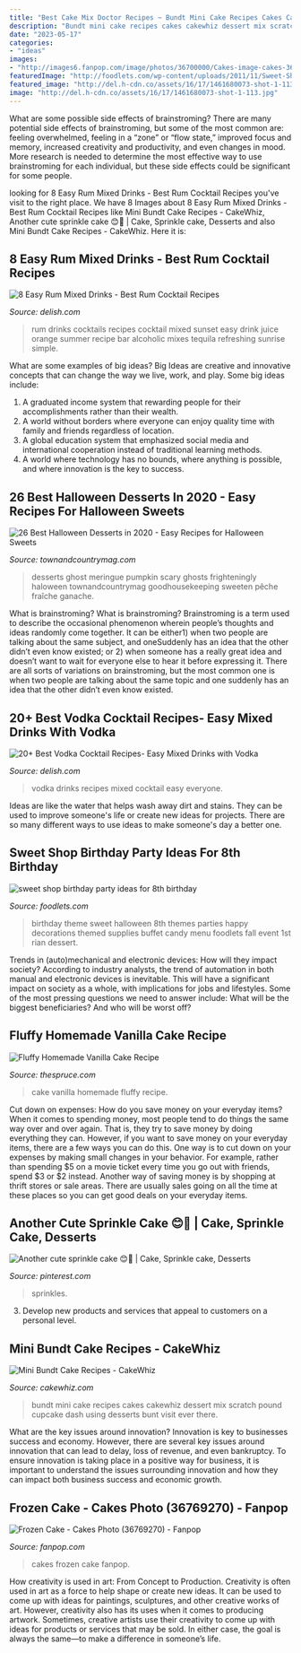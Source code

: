 ```yaml
---
title: "Best Cake Mix Doctor Recipes ~ Bundt Mini Cake Recipes Cakes Cakewhiz Dessert Mix Scratch Pound Cupcake Dash Using Desserts Bunt Visit Ever There"
description: "Bundt mini cake recipes cakes cakewhiz dessert mix scratch pound cupcake dash using desserts bunt visit ever there"
date: "2023-05-17"
categories:
- "ideas"
images:
- "http://images6.fanpop.com/image/photos/36700000/Cakes-image-cakes-36769270-1254-1600.jpg"
featuredImage: "http://foodlets.com/wp-content/uploads/2011/11/Sweet-Shop-Birthday-Party-buffet-and-oreo-pops.jpg"
featured_image: "http://del.h-cdn.co/assets/16/17/1461680073-shot-1-113.jpg"
image: "http://del.h-cdn.co/assets/16/17/1461680073-shot-1-113.jpg"
---
```



What are some possible side effects of brainstroming?
There are many potential side effects of brainstroming, but some of the most common are: feeling overwhelmed, feeling in a “zone” or “flow state,” improved focus and memory, increased creativity and productivity, and even changes in mood. More research is needed to determine the most effective way to use brainstroming for each individual, but these side effects could be significant for some people.

	

		
looking for 8 Easy Rum Mixed Drinks - Best Rum Cocktail Recipes you've visit to the right place. We have 8 Images about 8 Easy Rum Mixed Drinks - Best Rum Cocktail Recipes like Mini Bundt Cake Recipes - CakeWhiz, Another cute sprinkle cake 😊🎉 | Cake, Sprinkle cake, Desserts and also Mini Bundt Cake Recipes - CakeWhiz. Here it is:
		
    
## 8 Easy Rum Mixed Drinks - Best Rum Cocktail Recipes

<img loading=lazy src="http://del.h-cdn.co/assets/16/17/1461680073-shot-1-113.jpg" onerror="this.onerror=null;this.src='https://tse1.mm.bing.net/th?id=OIP.CWpCo-sS8pYZfHDaK2SOCAHaLH&amp;pid=15.1';" alt="8 Easy Rum Mixed Drinks - Best Rum Cocktail Recipes">

_Source: delish.com_

>rum drinks cocktails recipes cocktail mixed sunset easy drink juice orange summer recipe bar alcoholic mixes tequila refreshing sunrise simple. 

	

What are some examples of big ideas?
Big Ideas are creative and innovative concepts that can change the way we live, work, and play. Some big ideas include: 
1. A graduated income system that rewarding people for their accomplishments rather than their wealth.
2. A world without borders where everyone can enjoy quality time with family and friends regardless of location.
3. A global education system that emphasized social media and international cooperation instead of traditional learning methods.
4. A world where technology has no bounds, where anything is possible, and where innovation is the key to success.

    
## 26 Best Halloween Desserts In 2020 - Easy Recipes For Halloween Sweets

<img loading=lazy src="https://hips.hearstapps.com/toc.h-cdn.co/assets/16/29/halloween-desserts-ghost-cake.jpg?crop=1xw:0.9993045897079277xh;center,top&amp;resize=480:*" onerror="this.onerror=null;this.src='https://tse3.mm.bing.net/th?id=OIP.-udPi6GQC1vIjThQAso84wHaLG&amp;pid=15.1';" alt="26 Best Halloween Desserts in 2020 - Easy Recipes for Halloween Sweets">

_Source: townandcountrymag.com_

>desserts ghost meringue pumpkin scary ghosts frighteningly haloween townandcountrymag goodhousekeeping sweeten pêche fraîche ganache. 

	

What is brainstroming?
What is brainstroming? Brainstroming is a term used to describe the occasional phenomenon wherein people’s thoughts and ideas randomly come together. It can be either1) when two people are talking about the same subject, and oneSuddenly has an idea that the other didn’t even know existed; or 2) when someone has a really great idea and doesn’t want to wait for everyone else to hear it before expressing it. There are all sorts of variations on brainstroming, but the most common one is when two people are talking about the same topic and one suddenly has an idea that the other didn’t even know existed.

    
## 20+ Best Vodka Cocktail Recipes- Easy Mixed Drinks With Vodka

<img loading=lazy src="http://del.h-cdn.co/assets/17/51/1513787698-delish-moscato-mules-pinterest-still003.jpg" onerror="this.onerror=null;this.src='https://tse1.mm.bing.net/th?id=OIP.srAg7GFszuOQ-bMvMTzeaAHaLG&amp;pid=15.1';" alt="20+ Best Vodka Cocktail Recipes- Easy Mixed Drinks with Vodka">

_Source: delish.com_

>vodka drinks recipes mixed cocktail easy everyone. 

	

Ideas are like the water that helps wash away dirt and stains. They can be used to improve someone's life or create new ideas for projects. There are so many different ways to use ideas to make someone's day a better one.

    
## Sweet Shop Birthday Party Ideas For 8th Birthday

<img loading=lazy src="http://foodlets.com/wp-content/uploads/2011/11/Sweet-Shop-Birthday-Party-buffet-and-oreo-pops.jpg" onerror="this.onerror=null;this.src='https://tse1.mm.bing.net/th?id=OIP.DN5sSYd-2Wog28M1vzhj6gHaLH&amp;pid=15.1';" alt="sweet shop birthday party ideas for 8th birthday">

_Source: foodlets.com_

>birthday theme sweet halloween 8th themes parties happy decorations themed supplies buffet candy menu foodlets fall event 1st rian dessert. 

	

Trends in (auto)mechanical and electronic devices: How will they impact society?
According to industry analysts, the trend of automation in both manual and electronic devices is inevitable. This will have a significant impact on society as a whole, with implications for jobs and lifestyles. Some of the most pressing questions we need to answer include: What will be the biggest beneficiaries? And who will be worst off?

    
## Fluffy Homemade Vanilla Cake Recipe

<img loading=lazy src="https://fthmb.tqn.com/phcUrthd3XWJsEzYrQwC98qzWzg=/1716x2500/filters:fill(auto,1)/vanilla-cake-2500-56a210483df78cf772718cbe.jpg" onerror="this.onerror=null;this.src='https://tse4.mm.bing.net/th?id=OIP.FbnZwVL3PmLhAYikknnDwAHaKy&amp;pid=15.1';" alt="Fluffy Homemade Vanilla Cake Recipe">

_Source: thespruce.com_

>cake vanilla homemade fluffy recipe. 

	

Cut down on expenses: How do you save money on your everyday items?
When it comes to spending money, most people tend to do things the same way over and over again. That is, they try to save money by doing everything they can. However, if you want to save money on your everyday items, there are a few ways you can do this. One way is to cut down on your expenses by making small changes in your behavior. For example, rather than spending $5 on a movie ticket every time you go out with friends, spend $3 or $2 instead. Another way of saving money is by shopping at thrift stores or sale areas. There are usually sales going on all the time at these places so you can get good deals on your everyday items.

    
## Another Cute Sprinkle Cake 😊🎉 | Cake, Sprinkle Cake, Desserts

<img loading=lazy src="https://i.pinimg.com/originals/70/c3/a1/70c3a1a9f65b2231f5f83501468dd164.jpg" onerror="this.onerror=null;this.src='https://tse4.mm.bing.net/th?id=OIP.essV8Kv55QChkHqyC-AZMQHaNK&amp;pid=15.1';" alt="Another cute sprinkle cake 😊🎉 | Cake, Sprinkle cake, Desserts">

_Source: pinterest.com_

>sprinkles. 

	

3. Develop new products and services that appeal to customers on a personal level.

    
## Mini Bundt Cake Recipes - CakeWhiz

<img loading=lazy src="https://cakewhiz.com/wp-content/uploads/2016/09/mini-bundt-cake-recipes.jpg" onerror="this.onerror=null;this.src='https://tse4.mm.bing.net/th?id=OIP.CVwH_kWZ1KgqFKppm4UHwgAAAA&amp;pid=15.1';" alt="Mini Bundt Cake Recipes - CakeWhiz">

_Source: cakewhiz.com_

>bundt mini cake recipes cakes cakewhiz dessert mix scratch pound cupcake dash using desserts bunt visit ever there. 

	

What are the key issues around innovation?
Innovation is key to businesses success and economy. However, there are several key issues around innovation that can lead to delay, loss of revenue, and even bankruptcy. To ensure innovation is taking place in a positive way for business, it is important to understand the issues surrounding innovation and how they can impact both business success and economic growth.

    
## Frozen Cake - Cakes Photo (36769270) - Fanpop

<img loading=lazy src="http://images6.fanpop.com/image/photos/36700000/Cakes-image-cakes-36769270-1254-1600.jpg" onerror="this.onerror=null;this.src='https://tse4.mm.bing.net/th?id=OIP.g7A_ZLySlVpdr42n9fbMWwHaJc&amp;pid=15.1';" alt="Frozen Cake - Cakes Photo (36769270) - Fanpop">

_Source: fanpop.com_

>cakes frozen cake fanpop. 

	

How creativity is used in art: From Concept to Production.
Creativity is often used in art as a force to help shape or create new ideas. It can be used to come up with ideas for paintings, sculptures, and other creative works of art. However, creativity also has its uses when it comes to producing artwork. Sometimes, creative artists use their creativity to come up with ideas for products or services that may be sold. In either case, the goal is always the same—to make a difference in someone’s life.


